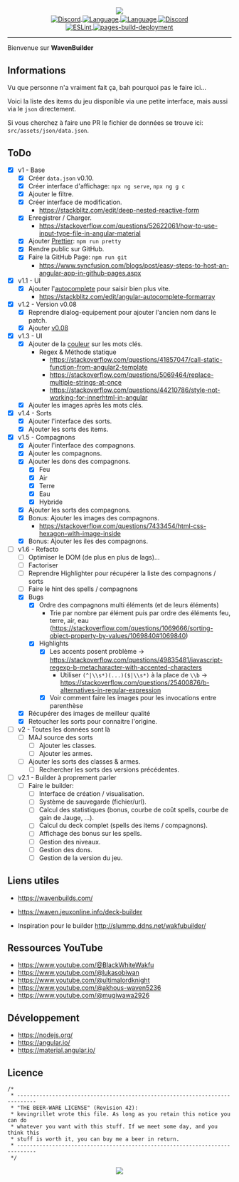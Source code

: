 <div align="center">
   <a href="https://github.com/kyechan99/capsule-render">
      <img align="center" src="https://capsule-render.vercel.app/api?type=waving&color=gradient&height=250&section=header&text=WavenBuilder&fontAlignY=30&fontSize=80" />
   </a>
   <br>
   <a href="https://discord.gg/scdUu3SUQm">
      <img align="center" alt="Discord" src="https://img.shields.io/badge/Licence-GPLv3-blue.svg?logo=gnu" />
   </a>
   <a href="https://www.typescriptlang.org/">
      <img align="center" alt="Language" src="https://img.shields.io/badge/Language-TypeScript-0076c6?logo=typescript&logoColor=0076c6" />
   </a>
   <a href="https://angular.io/">
      <img align="center" alt="Language" src="https://img.shields.io/badge/Framework-Angular_15-dd0031?logo=angular&logoColor=dd0031" />
   </a>
   <a href="https://discord.gg/scdUu3SUQm">
      <img align="center" alt="Discord" src="https://img.shields.io/discord/914218630214983730?label=Discord&logo=Discord" />
   </a>
   <br />
   <a href="https://github.com/kevingrillet/WavenBuilder/actions/workflows/lint.yml">
      <img align="center" alt="ESLint" src="https://github.com/kevingrillet/WavenBuilder/actions/workflows/lint.yml/badge.svg" />
   </a>
   <a href="https://github.com/kevingrillet/WavenBuilder/actions/workflows/pages/pages-build-deployment">
      <img align="center" alt="pages-build-deployment" src="https://github.com/kevingrillet/WavenBuilder/actions/workflows/pages/pages-build-deployment/badge.svg" />
   </a>
   <hr>
</div>

Bienvenue sur **WavenBuilder**

## Informations

Vu que personne n'a vraiment fait ça, bah pourquoi pas le faire ici...

Voici la liste des items du jeu disponible via une petite interface, mais aussi via le `json` directement.

Si vous cherchez à faire une PR le fichier de données se trouve ici: `src/assets/json/data.json`.

## ToDo

- [x] v1 - Base
  - [x] Créer `data.json` v0.10.
  - [x] Créer interface d'affichage: `npx ng serve`, `npx ng g c`
  - [x] Ajouter le filtre.
  - [x] Créer interface de modification.
    - <https://stackblitz.com/edit/deep-nested-reactive-form>
  - [x] Enregistrer / Charger.
    - <https://stackoverflow.com/questions/52622061/how-to-use-input-type-file-in-angular-material>
  - [x] Ajouter [Prettier](<https://prettier.io/>): `npm run pretty`
  - [x] Rendre public sur GitHub.
  - [x] Faire la GitHub Page: `npm run git`
    - <https://www.syncfusion.com/blogs/post/easy-steps-to-host-an-angular-app-in-github-pages.aspx>
- [x] v1.1 - UI
  - [x] Ajouter l'[autocomplete](<https://material.angular.io/components/autocomplete/overview>) pour saisir bien plus vite.
    - <https://stackblitz.com/edit/angular-autocomplete-formarray>
- [x] v1.2 - Version v0.08
  - [x] Reprendre dialog-equipement pour ajouter l'ancien nom dans le patch.
  - [x] Ajouter [v0.08](<https://forum.waven-game.com/fr/4-discussions-generales/1413-encyclopedie-objets-8>)
- [x] v1.3 - UI
  - [x] Ajouter de la [couleur](https://www.codeproject.com/Questions/1163473/Find-a-word-in-text-and-change-the-color) sur les mots clés.
    - Regex & Méthode statique
      - <https://stackoverflow.com/questions/41857047/call-static-function-from-angular2-template>
      - <https://stackoverflow.com/questions/5069464/replace-multiple-strings-at-once>
      - <https://stackoverflow.com/questions/44210786/style-not-working-for-innerhtml-in-angular>
  - [x] Ajouter les images après les mots clés.
- [x] v1.4 - Sorts
  - [x] Ajouter l'interface des sorts.
  - [x] Ajouter les sorts des items.
- [x] v1.5 - Compagnons
  - [x] Ajouter l'interface des compagnons.
  - [x] Ajouter les compagnons.
  - [x] Ajouter les dons des compagnons.
    - [x] Feu
    - [x] Air
    - [x] Terre
    - [x] Eau
    - [x] Hybride
  - [x] Ajouter les sorts des compagnons.
  - [x] Bonus: Ajouter les images des compagnons.
    - <https://stackoverflow.com/questions/7433454/html-css-hexagon-with-image-inside>
  - [x] Bonus: Ajouter les iles des compagnons.
- [ ] v1.6 - Refacto
  - [ ] Optimiser le DOM (de plus en plus de lags)...
  - [ ] Factoriser
  - [ ] Reprendre Highlighter pour récupérer la liste des compagnons / sorts
  - [ ] Faire le hint des spells / compagnons
  - [x] Bugs
    - [x] Ordre des compagnons multi éléments (et de leurs éléments)
      - Trie par nombre par élément puis par ordre des éléments feu, terre, air, eau (<https://stackoverflow.com/questions/1069666/sorting-object-property-by-values/1069840#1069840>)
    - [x] Highlights
      - [x] Les accents posent problème -> <https://stackoverflow.com/questions/49835481/javascript-regexp-b-metacharacter-with-accented-characters>
        - Utiliser `(^|\\s*)(...)($|\\s*)` à la place de `\\b` -> <https://stackoverflow.com/questions/25400876/b-alternatives-in-regular-expression>
      - [x] Voir comment faire les images pour les invocations entre parenthèse
  - [x] Récupérer des images de meilleur qualité
  - [x] Retoucher les sorts pour connaitre l'origine.
- [ ] v2 - Toutes les données sont là
  - [ ] MAJ source des sorts
    - [ ] Ajouter les classes.
    - [ ] Ajouter les armes.
  - [ ] Ajouter les sorts des classes & armes.
    - [ ] Rechercher les sorts des versions précédentes.
- [ ] v2.1 - Builder à proprement parler
  - [ ] Faire le builder:
    - [ ] Interface de création / visualisation.
    - [ ] Système de sauvegarde (fichier/url).
    - [ ] Calcul des statistiques (bonus, courbe de coût spells, courbe de gain de Jauge, ...).
    - [ ] Calcul du deck complet (spells des items / compagnons).
    - [ ] Affichage des bonus sur les spells.
    - [ ] Gestion des niveaux.
    - [ ] Gestion des dons.
    - [ ] Gestion de la version du jeu.

## Liens utiles

- <https://wavenbuilds.com/>
- <https://waven.jeuxonline.info/deck-builder>

- Inspiration pour le builder <http://slummp.ddns.net/wakfubuilder/>

## Ressources YouTube

- <https://www.youtube.com/@BlackWhiteWakfu>
- <https://www.youtube.com/@lukasobiwan>
- <https://www.youtube.com/@ultimalordknight>
- <https://www.youtube.com/@akhous-waven5236>
- <https://www.youtube.com/@mugiwawa2926>

## Développement

- <https://nodejs.org/>
- <https://angular.io/>
- <https://material.angular.io/>

## Licence

```text
/*
 * ----------------------------------------------------------------------------
 * "THE BEER-WARE LICENSE" (Revision 42):
 * kevingrillet wrote this file. As long as you retain this notice you can do
 * whatever you want with this stuff. If we meet some day, and you think this
 * stuff is worth it, you can buy me a beer in return.
 * ----------------------------------------------------------------------------
 */
```

<div align="center">
   <a href="https://github.com/kyechan99/capsule-render">
      <img align="center" src="https://capsule-render.vercel.app/api?section=footer&type=waving&color=gradient&height=100" />
   </a>
</div>
